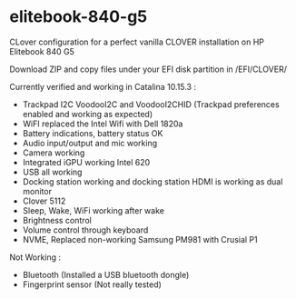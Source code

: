 # elitebook-840-g5

CLover configuration for a perfect vanilla CLOVER installation on HP Elitebook 840 G5 

Download ZIP and copy files under your EFI disk partition in /EFI/CLOVER/

Currently verified and working in Catalina 10.15.3 :

- Trackpad I2C VoodooI2C and VoodooI2CHID (Trackpad preferences enabled and working as expected)
- WiFI replaced the Intel Wifi with Dell 1820a
- Battery indications, battery status OK
- Audio input/output and mic working
- Camera working
- Integrated iGPU working Intel 620
- USB all working
- Docking station working and docking station HDMI is working as dual monitor
- Clover 5112 
- Sleep, Wake, WiFi working after wake
- Brightness control
- Volume control through keyboard
- NVME, Replaced non-working Samsung PM981 with Crusial P1


Not Working :

- Bluetooth (Installed a USB bluetooth dongle)
- Fingerprint sensor (Not really tested)




